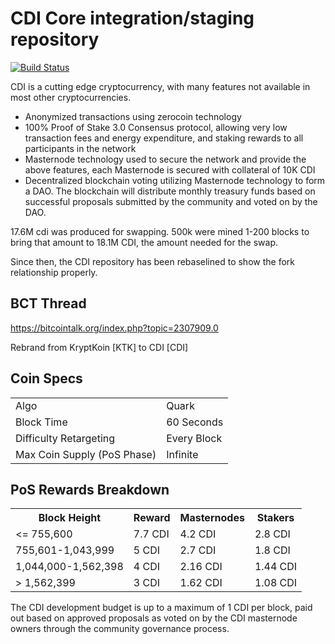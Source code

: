 CDI Core integration/staging repository
=====================================

[![Build Status](https://travis-ci.org/cdiproject/CDI.svg?branch=master)](https://travis-ci.org/cdiproject/CDI)

CDI is a cutting edge cryptocurrency, with many features not available in most other cryptocurrencies.
- Anonymized transactions using zerocoin technology
- 100% Proof of Stake 3.0 Consensus protocol, allowing very low transaction fees and energy expenditure, and staking rewards to all participants in the network
- Masternode technology used to secure the network and provide the above features, each Masternode is secured
  with collateral of 10K CDI
- Decentralized blockchain voting utilizing Masternode technology to form a DAO. The blockchain will distribute monthly treasury funds based on successful proposals submitted by the community and voted on by the DAO.

17.6M cdi was produced for swapping. 500k were mined 1-200 blocks to bring that amount to 18.1M CDI, the amount needed for the swap.

Since then, the CDI repository has been rebaselined to show the fork relationship properly.

## BCT Thread ##

https://bitcointalk.org/index.php?topic=2307909.0

Rebrand from KryptKoin [KTK] to CDI [CDI]

## Coin Specs ##
<table>
<tr><td>Algo</td><td>Quark</td></tr>
<tr><td>Block Time</td><td>60 Seconds</td></tr>
<tr><td>Difficulty Retargeting</td><td>Every Block</td></tr>
<tr><td>Max Coin Supply (PoS Phase)</td><td>Infinite</td></tr>
</table>

## PoS Rewards Breakdown ##

<table>
<th>Block Height</th><th>Reward</th><th>Masternodes</th><th>Stakers</th>
<tr><td><= 755,600</td><td>7.7 CDI</td><td>4.2 CDI</td><td>2.8 CDI</td></tr>
<tr><td>755,601-1,043,999</td><td>5 CDI</td><td>2.7 CDI</td><td>1.8 CDI</td></tr>
<tr><td>1,044,000-1,562,398</td><td>4 CDI</td><td>2.16 CDI</td><td>1.44 CDI</td></tr>
<tr><td>> 1,562,399</td><td>3 CDI</td><td>1.62 CDI</td><td>1.08 CDI</td></tr>
</table>

The CDI development budget is up to a maximum of 1 CDI per block, paid out based on approved proposals as voted on by the CDI masternode owners through the community governance process.
